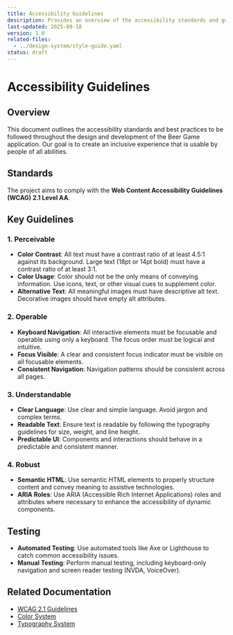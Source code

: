 ```yaml
---
title: Accessibility Guidelines
description: Provides an overview of the accessibility standards and guidelines for the Beer Game application.
last-updated: 2025-09-18
version: 1.0
related-files:
  - ../design-system/style-guide.yaml
status: draft
---
```


# Accessibility Guidelines

## Overview
This document outlines the accessibility standards and best practices to be followed throughout the design and development of the Beer Game application. Our goal is to create an inclusive experience that is usable by people of all abilities.

## Standards
The project aims to comply with the **Web Content Accessibility Guidelines (WCAG) 2.1 Level AA**.

## Key Guidelines

### 1. Perceivable
- **Color Contrast**: All text must have a contrast ratio of at least 4.5:1 against its background. Large text (18pt or 14pt bold) must have a contrast ratio of at least 3:1.
- **Color Usage**: Color should not be the only means of conveying information. Use icons, text, or other visual cues to supplement color.
- **Alternative Text**: All meaningful images must have descriptive alt text. Decorative images should have empty alt attributes.

### 2. Operable
- **Keyboard Navigation**: All interactive elements must be focusable and operable using only a keyboard. The focus order must be logical and intuitive.
- **Focus Visible**: A clear and consistent focus indicator must be visible on all focusable elements.
- **Consistent Navigation**: Navigation patterns should be consistent across all pages.

### 3. Understandable
- **Clear Language**: Use clear and simple language. Avoid jargon and complex terms.
- **Readable Text**: Ensure text is readable by following the typography guidelines for size, weight, and line height.
- **Predictable UI**: Components and interactions should behave in a predictable and consistent manner.

### 4. Robust
- **Semantic HTML**: Use semantic HTML elements to properly structure content and convey meaning to assistive technologies.
- **ARIA Roles**: Use ARIA (Accessible Rich Internet Applications) roles and attributes where necessary to enhance the accessibility of dynamic components.

## Testing
- **Automated Testing**: Use automated tools like Axe or Lighthouse to catch common accessibility issues.
- **Manual Testing**: Perform manual testing, including keyboard-only navigation and screen reader testing (NVDA, VoiceOver).

## Related Documentation
- [WCAG 2.1 Guidelines](https://www.w3.org/TR/WCAG21/)
- [Color System](./../design-system/tokens/colors.md)
- [Typography System](./../design-system/tokens/typography.md)
